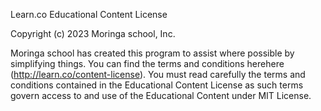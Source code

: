 Learn.co Educational Content License

Copyright (c) 2023 Moringa school, Inc.

Moringa school has created this program to assist where possible by simplifying things. You can find the terms and conditions herehere (http://learn.co/content-license). You must read carefully the terms and conditions contained in the Educational Content License as such terms govern access to and use of the Educational Content under MIT License.
